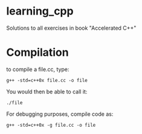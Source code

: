 # learning_cpp
Solutions to all exercises in book "Accelerated C++"

# Compilation
to compile a file.cc, type:
 
```
g++ -std=c++0x file.cc -o file
```

You would then be able to call it:
```
./file
``` 

For debugging purposes, compile code as:
 ```
g++ -std=c++0x -g file.cc -o file
```

